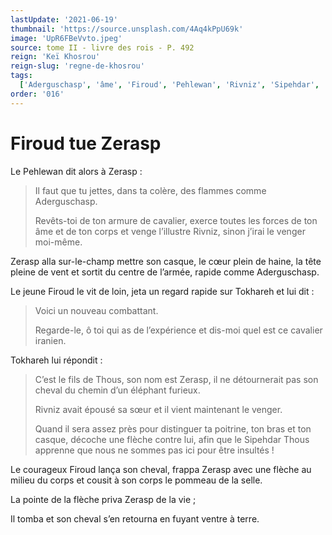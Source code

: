 ```yaml
---
lastUpdate: '2021-06-19'
thumbnail: 'https://source.unsplash.com/4Aq4kPpU69k'
image: 'UpR6FBeVvto.jpeg'
source: tome II - livre des rois - P. 492
reign: 'Keï Khosrou'
reign-slug: 'regne-de-khosrou'
tags:
  ['Aderguschasp', 'âme', 'Firoud', 'Pehlewan', 'Rivniz', 'Sipehdar', 'Thous', 'Tokhareh', 'Zerasp']
order: '016'
---
```


# Firoud tue Zerasp

Le Pehlewan dit alors à Zerasp :

> Il faut que tu jettes, dans ta colère, des flammes comme Aderguschasp.
>
> Revêts-toi de ton armure de cavalier, exerce toutes les forces de ton âme et de ton corps et venge l’illustre Rivniz, sinon j’irai le venger moi-même.

Zerasp alla sur-le-champ mettre son casque, le cœur plein de haine, la tête pleine de vent et sortit du centre de l’armée, rapide comme Aderguschasp.

Le jeune Firoud le vit de loin, jeta un regard rapide sur Tokhareh et lui dit :

> Voici un nouveau combattant.
>
> Regarde-le, ô toi qui as de l’expérience et dis-moi quel est ce cavalier iranien.

Tokhareh lui répondit :

> C’est le fils de Thous, son nom est Zerasp, il ne détournerait pas son cheval du chemin d’un éléphant furieux.
>
> Rivniz avait épousé sa sœur et il vient maintenant le venger.
>
> Quand il sera assez près pour distinguer ta poitrine, ton bras et ton casque, décoche une flèche contre lui, afin que le Sipehdar Thous apprenne que nous ne sommes pas ici pour être insultés !

Le courageux Firoud lança son cheval, frappa Zerasp avec une flèche au milieu du corps et cousit à son corps le pommeau de la selle.

La pointe de la flèche priva Zerasp de la vie ;

Il tomba et son cheval s’en retourna en fuyant ventre à terre.
